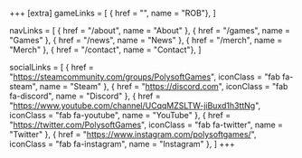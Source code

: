 +++
[extra]
gameLinks = [
    { href = "", name = "ROB"},
]

navLinks = [
    { href = "/about", name = "About" },
    { href = "/games", name = "Games" },
    { href = "/news", name = "News" },
    { href = "/merch", name = "Merch" },
    { href = "/contact", name = "Contact"},
]

socialLinks = [
    { href = "https://steamcommunity.com/groups/PolysoftGames", iconClass = "fab fa-steam", name = "Steam" },
    { href = "https://discord.com", iconClass = "fab fa-discord", name = "Discord" },
    { href = "https://www.youtube.com/channel/UCqqMZSLTW-jiBuxd1h3ttNg", iconClass = "fab fa-youtube", name = "YouTube" },
    { href = "https://twitter.com/PolysoftGames", iconClass = "fab fa-twitter", name = "Twitter" },
    { href = "https://www.instagram.com/polysoftgames/", iconClass = "fab fa-instagram", name = "Instagram" },
]
+++
